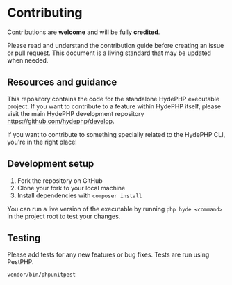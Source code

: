 # Contributing

Contributions are **welcome** and will be fully **credited**.

Please read and understand the contribution guide before creating an issue or pull request. This document is a living standard that may be updated when needed.

## Resources and guidance

This repository contains the code for the standalone HydePHP executable project. If you want to contribute to a feature within HydePHP itself,
please visit the main HydePHP development repository https://github.com/hydephp/develop.

If you want to contribute to something specially related to the HydePHP CLI, you're in the right place!

## Development setup

1. Fork the repository on GitHub
2. Clone your fork to your local machine
3. Install dependencies with `composer install`

You can run a live version of the executable by running `php hyde <command>` in the project root to test your changes.

## Testing

Please add tests for any new features or bug fixes. Tests are run using PestPHP.

```bash
vendor/bin/phpunitpest
```
